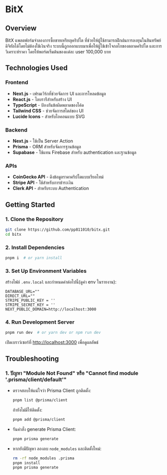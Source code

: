 # BitX

## Overview
BitX แพลตฟอร์มจำลองการซื้อขายเหรียญคริปโต ที่ช่วยให้ผู้ใช้สามารถฝึกฝนการลงทุนในสินทรัพย์ดิจิทัลได้โดยไม่ต้องใช้เงินจริง ระบบนี้ถูกออกแบบมาเพื่อให้ผู้ใช้เข้าใจกลไกของตลาดคริปโต และการวิเคราะห์ราคา โดยให้พอร์ตเริ่มต้นของเเต่ละ user 100,000 บาท

## Technologies Used
### Frontend
- **Next.js** - เฟรมเวิร์กที่ช่วยจัดการ UI และการโหลดข้อมูล
- **React.js** - ไลบรารีสำหรับสร้าง UI
- **TypeScript** - ป้องกันข้อผิดพลาดของโค้ด
- **Tailwind CSS** - ช่วยจัดการสไตล์ของ UI
- **Lucide Icons** - สำหรับไอคอนแบบ SVG

### Backend
- **Next.js** - ใช้เป็น Server Action
- **Prisma** - ORM สำหรับจัดการฐานข้อมูล
- **Supabase** - ใช้แทน Firebase สำหรับ authentication และฐานข้อมูล

### APIs
- **CoinGecko API** - ดึงข้อมูลราคาคริปโตแบบเรียลไทม์
- **Stripe API** - ใช้สำหรับการชำระเงิน
- **Clerk API** - สำหรับระบบ Authentication

## Getting Started
### 1. Clone the Repository
```bash
git clone https://github.com/pp811010/bitx.git
cd bitx
```

### 2. Install Dependencies
```bash
pnpm i  # or yarn install
```

### 3. Set Up Environment Variables
สร้างไฟล์ `.env.local` และกำหนดค่าต่อไปนี้(ดูค่า env ในรายงาน):
```env
DATABASE_URL=""
DIRECT_URL=""
STRIPE_PUBLIC_KEY = ''
STRIPE_SECRET_KEY = ''
NEXT_PUBLIC_DOMAIN=http://localhost:3000
```

### 4. Run Development Server
```bash
pnpm run dev  # or yarn dev or npm run dev
```
เปิดเบราว์เซอร์ที่ [http://localhost:3000](http://localhost:3000) เพื่อดูผลลัพธ์

## Troubleshooting
### 1. ปัญหา "Module Not Found" หรือ "Cannot find module '.prisma/client/default'"
- ตรวจสอบให้แน่ใจว่า Prisma Client ถูกติดตั้ง:
  ```bash
  pnpm list @prisma/client
  ```
  ถ้ายังไม่มีให้ติดตั้ง:
  ```bash
  pnpm add @prisma/client
  ```
- รันคำสั่ง generate Prisma Client:
  ```bash
  pnpm prisma generate
  ```
- หากยังมีปัญหา ลองลบ `node_modules` และติดตั้งใหม่:
  ```bash
  rm -rf node_modules .prisma
  pnpm install
  pnpm prisma generate
  ```


